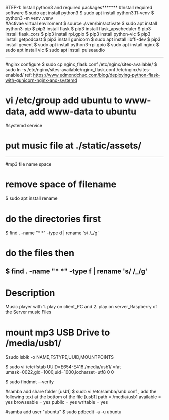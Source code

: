 STEP-1: Install python3 and required packages*******
#Install required software
$ sudo apt install python3
$ sudo apt install python3.11-venv
$ python3 -m venv .venv                    
#Activae virtual enviroment
$ source ./.ven/bin/activate 
$ sudo apt install python3-pip
$ pip3 install flask
$ pip3 install flask_apscheduler
$ pip3 install flask_cors
$ pip3 install rpi.gpio
$ pip3 install python-vlc
$ pip3 install getpodcast
$ pip3 install gunicorn
$ sudo apt install libffi-dev
$ pip3 install gevent
$ sudo apt install python3-rpi.gpio
$ sudo apt install nginx
$ sudo apt install vlc
$ sudo apt install pulseaudio


----------------------------------------
#nginx configure
$ sudo cp nginx_flask.conf /etc/nginx/sites-available/
$ sudo ln -s /etc/nginx/sites-available/nginx_flask.conf /etc/nginx/sites-enabled/
ref: https://www.edmondchuc.com/blog/deploying-python-flask-with-gunicorn-nginx-and-systemd

# vi /etc/group  add ubuntu to www-data, add www-data to ubuntu 

#systemd service

# put music file at ./static/assets/

------------------------------------------------------
#mp3 file name space 
# remove space of filename
$ sudo apt install rename
# do the directories first 
$ find . -name "* *" -type d | rename 's/ /_/g'
# do the files then 
$ find . -name "* *" -type f | rename 's/ /_/g'
-----------------------------------------------------
# Description 
Music player with 1. play on client_PC and 2. play on server_Raspberry  of the Server music Files

# mount mp3 USB Drive to /media/usb1/
$sudo lsblk -o NAME,FSTYPE,UUID,MOUNTPOINTS

$ sudo vi /etc/fstab
UUID=E654-E418 /media/usb1/ vfat umask=0022,gid=1000,uid=1000,iocharset=utf8  0	0

$ sudo findmnt --verify


#samba add share folder [usb1] 
$ sudo vi /etc/samba/smb.conf  , add the following text at the  bottom of the file
[usb1]
path = /media/usb1
available = yes
browseable = yes
public = yes
writable = yes

#samba add user "ubuntu"
$ sudo pdbedit -a -u ubuntu
